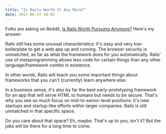 ```yaml
---
title: "Is Rails Worth It Any More?"
date: 2017-06-27 10:03
---
```


Folks are asking on Reddit, <a href="https://www.reddit.com/r/rails/comments/6jolzg/is_rails_worth_pursuing_anymore/">Is Rails Worth Pursuing Anymore?</a> Here's my answer:

Rails still has some unusual characteristics: it's easy and very low-boilerplate to get a web app up and running. The browser security is unmatched, as far as what the framework does for you automatically. Rails' use of metaprogramming allows less code for certain things than any other language/framework combo in existence.

In other words, Rails will teach you some important things about frameworks that you can't (currently) learn anywhere else.

In a business sense, it's also by far the best early-prototyping framework for an app that will serve HTML to humans but needs to be secure. That's why you see so much focus on mid-to-senior-level positions: it's new startups and startup-like efforts within larger companies. Rails is still unmatched in that specific space.

Do you care about that space? Eh, maybe. That's up to you, isn't it? But the jobs will be there for a long time to come.
